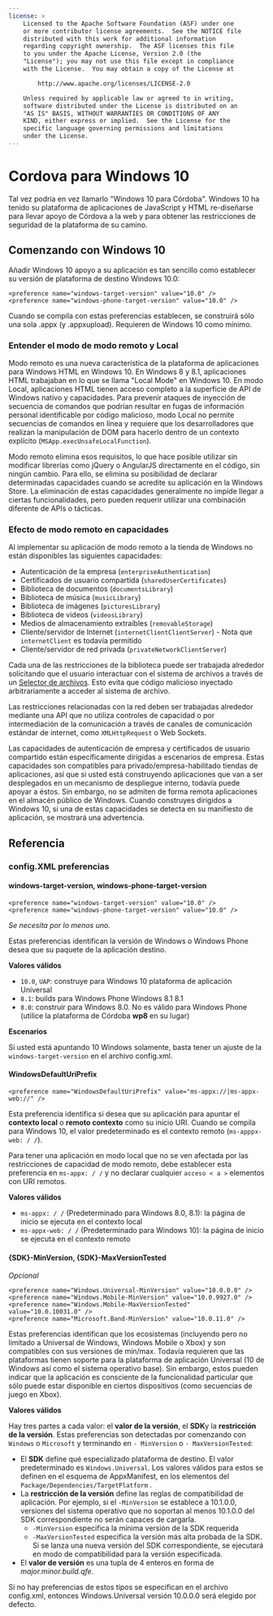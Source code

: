```yaml
---
license: >
    Licensed to the Apache Software Foundation (ASF) under one
    or more contributor license agreements.  See the NOTICE file
    distributed with this work for additional information
    regarding copyright ownership.  The ASF licenses this file
    to you under the Apache License, Version 2.0 (the
    "License"); you may not use this file except in compliance
    with the License.  You may obtain a copy of the License at

        http://www.apache.org/licenses/LICENSE-2.0

    Unless required by applicable law or agreed to in writing,
    software distributed under the License is distributed on an
    "AS IS" BASIS, WITHOUT WARRANTIES OR CONDITIONS OF ANY
    KIND, either express or implied.  See the License for the
    specific language governing permissions and limitations
    under the License.
---
```


# Cordova para Windows 10

Tal vez podría en vez llamarlo "Windows 10 para Córdoba". Windows 10 ha tenido su plataforma de aplicaciones de JavaScript y HTML re-diseñarse para llevar apoyo de Córdova a la web y para obtener las restricciones de seguridad de la plataforma de su camino.

## Comenzando con Windows 10

Añadir Windows 10 apoyo a su aplicación es tan sencillo como establecer su versión de plataforma de destino Windows 10.0:

    <preference name="windows-target-version" value="10.0" />
    <preference name="windows-phone-target-version" value="10.0" />
    

Cuando se compila con estas preferencias establecen, se construirá sólo una sola .appx (y .appxupload). Requieren de Windows 10 como mínimo.

### Entender el modo de modo remoto y Local

Modo remoto es una nueva característica de la plataforma de aplicaciones para Windows HTML en Windows 10. En Windows 8 y 8.1, aplicaciones HTML trabajaban en lo que se llama "Local Mode" en Windows 10. En modo Local, aplicaciones HTML tienen acceso completo a la superficie de API de Windows nativo y capacidades. Para prevenir ataques de inyección de secuencia de comandos que podrían resultar en fugas de información personal identificable por código malicioso, modo Local no permite secuencias de comandos en línea y requiere que los desarrolladores que realizan la manipulación de DOM para hacerlo dentro de un contexto explícito (`MSApp.execUnsafeLocalFunction`).

Modo remoto elimina esos requisitos, lo que hace posible utilizar sin modificar librerías como jQuery o AngularJS directamente en el código, sin ningún cambio. Para ello, se elimina su posibilidad de declarar determinadas capacidades cuando se acredite su aplicación en la Windows Store. La eliminación de estas capacidades generalmente no impide llegar a ciertas funcionalidades, pero pueden requerir utilizar una combinación diferente de APIs o tácticas.

### Efecto de modo remoto en capacidades

Al implementar su aplicación de modo remoto a la tienda de Windows no están disponibles las siguientes capacidades:

  * Autenticación de la empresa (`enterpriseAuthentication`)
  * Certificados de usuario compartida (`sharedUserCertificates`)
  * Biblioteca de documentos (`documentsLibrary`)
  * Biblioteca de música (`musicLibrary`)
  * Biblioteca de imágenes (`picturesLibrary`)
  * Biblioteca de videos (`videosLibrary`)
  * Medios de almacenamiento extraíbles (`removableStorage`)
  * Cliente/servidor de Internet (`internetClientClientServer`) - Nota que `internetClient` es todavía permitido
  * Cliente/servidor de red privada (`privateNetworkClientServer`)

Cada una de las restricciones de la biblioteca puede ser trabajada alrededor solicitando que el usuario interactuar con el sistema de archivos a través de un [Selector de archivos](https://msdn.microsoft.com/en-us/library/windows/apps/windows.storage.pickers.fileopenpicker.aspx). Esto evita que código malicioso inyectado arbitrariamente a acceder al sistema de archivo.

Las restricciones relacionadas con la red deben ser trabajadas alrededor mediante una API que no utiliza controles de capacidad o por intermediación de la comunicación a través de canales de comunicación estándar de internet, como `XMLHttpRequest` o Web Sockets.

Las capacidades de autenticación de empresa y certificados de usuario compartido están específicamente dirigidas a escenarios de empresa. Estas capacidades son compatibles para privado/empresa-habilitado tiendas de aplicaciones, así que si usted está construyendo aplicaciones que van a ser desplegados en un mecanismo de despliegue interno, todavía puede apoyar a éstos. Sin embargo, no se admiten de forma remota aplicaciones en el almacén público de Windows. Cuando construyes dirigidos a Windows 10, si una de estas capacidades se detecta en su manifiesto de aplicación, se mostrará una advertencia.

## Referencia

### config.XML preferencias

#### windows-target-version, windows-phone-target-version

    <preference name="windows-target-version" value="10.0" />
    <preference name="windows-phone-target-version" value="10.0" />
    

*Se necesita por lo menos uno.*

Estas preferencias identifican la versión de Windows o Windows Phone desea que su paquete de la aplicación destino.

**Valores válidos**

  * `10.0`, `UAP`: construye para Windows 10 plataforma de aplicación Universal
  * `8.1`: builds para Windows Phone Windows 8.1 8.1
  * `8.0`: construir para Windows 8.0. No es válido para Windows Phone (utilice la plataforma de Córdoba **wp8** en su lugar)

**Escenarios**

Si usted está apuntando 10 Windows solamente, basta tener un ajuste de la `windows-target-version` en el archivo config.xml.

#### WindowsDefaultUriPrefix

    <preference name="WindowsDefaultUriPrefix" value="ms-appx://|ms-appx-web://" />
    

Esta preferencia identifica si desea que su aplicación para apuntar el **contexto local** o **remoto contexto** como su inicio URI. Cuando se compila para Windows 10, el valor predeterminado es el contexto remoto (`ms-apppx-web: / /`).

Para tener una aplicación en modo local que no se ven afectada por las restricciones de capacidad de modo remoto, debe establecer esta preferencia en `ms-appx: / /` y no declarar cualquier `acceso < a >` elementos con URI remotos.

**Valores válidos**

  * `ms-appx: / /` (Predeterminado para Windows 8.0, 8.1): la página de inicio se ejecuta en el contexto local
  * `ms-appx-web: / /` (Predeterminado para Windows 10): la página de inicio se ejecuta en el contexto remoto

#### {SDK}-MinVersion, {SDK}-MaxVersionTested

*Opcional*

    <preference name="Windows.Universal-MinVersion" value="10.0.0.0" />
    <preference name="Windows.Mobile-MinVersion" value="10.0.9927.0" />
    <preference name="Windows.Mobile-MaxVersionTested" value="10.0.10031.0" />
    <preference name="Microsoft.Band-MinVersion" value="10.0.11.0" />
    

Estas preferencias identifican que los ecosistemas (incluyendo pero no limitado a Universal de Windows, Windows Mobile o Xbox) y son compatibles con sus versiones de min/max. Todavía requieren que las plataformas tienen soporte para la plataforma de aplicación Universal (10 de Windows así como el sistema operativo base). Sin embargo, estos pueden indicar que la aplicación es consciente de la funcionalidad particular que sólo puede estar disponible en ciertos dispositivos (como secuencias de juego en Xbox).

**Valores válidos**

Hay tres partes a cada valor: el **valor de la versión**, el **SDK**y la **restricción de la versión**. Estas preferencias son detectadas por comenzando con `Windows` o `Microsoft` y terminando en `- MinVersion` o `- MaxVersionTested`:

  * El **SDK** define qué especializado plataforma de destino. El valor predeterminado es `Windows.Universal`. Los valores válidos para estos se definen en el esquema de AppxManifest, en los elementos del `Package/Dependencies/TargetPlatform` .
  * La **restricción de la versión** define las reglas de compatibilidad de aplicación. Por ejemplo, si el `-MinVersion` se establece a 10.1.0.0, versiones del sistema operativo que no soportan al menos 10.1.0.0 del SDK correspondiente no serán capaces de cargarla. 
      * `-MinVersion` especifica la mínima versión de la SDK requerida
      * `-MaxVersionTested` especifica la versión más alta probada de la SDK. Si se lanza una nueva versión del SDK correspondiente, se ejecutará en modo de compatibilidad para la versión especificada.
  * El **valor de versión** es una tupla de 4 enteros en forma de *major.minor.build.qfe*. 

Si no hay preferencias de estos tipos se especifican en el archivo config.xml, entonces Windows.Universal versión 10.0.0.0 será elegido por defecto.